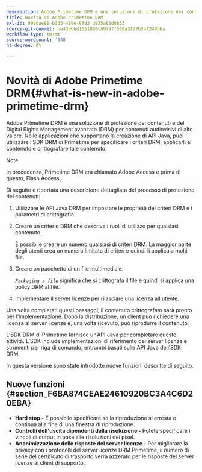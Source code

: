 ```yaml
---
description: Adobe Primetime DRM è una soluzione di protezione dei contenuti e del Digital Rights Management avanzato (DRM) per contenuti audiovisivi di alto valore. Nelle applicazioni che supportano la creazione di API Java, puoi utilizzare l’SDK DRM di Primetime per specificare i criteri DRM, applicarli al contenuto e crittografare tale contenuto.
title: Novità di Adobe Primetime DRM
exl-id: 998dae80-b3d3-419e-8fd3-d925a83d8b53
source-git-commit: be43bbbd1051886c8979ff590a3197b2a7249b6a
workflow-type: tm+mt
source-wordcount: '348'
ht-degree: 0%

---
```


# Novità di Adobe Primetime DRM{#what-is-new-in-adobe-primetime-drm}

Adobe Primetime DRM è una soluzione di protezione dei contenuti e del Digital Rights Management avanzato (DRM) per contenuti audiovisivi di alto valore. Nelle applicazioni che supportano la creazione di API Java, puoi utilizzare l’SDK DRM di Primetime per specificare i criteri DRM, applicarli al contenuto e crittografare tale contenuto.

>[!NOTE]
>
>In precedenza, Primetime DRM era chiamato Adobe Access e prima di questo, Flash Access.

Di seguito è riportata una descrizione dettagliata del processo di protezione dei contenuti:

1. Utilizzare le API Java DRM per impostare le proprietà dei criteri DRM e i parametri di crittografia.
1. Creare un criterio DRM che descriva i ruoli di utilizzo per qualsiasi contenuto.

   È possibile creare un numero qualsiasi di criteri DRM. La maggior parte degli utenti crea un numero limitato di criteri e quindi li applica a molti file.
1. Creare un pacchetto di un file multimediale.

   *`Packaging a file`* significa che si crittografa il file e quindi si applica una policy DRM al file.
1. Implementare il server licenze per rilasciare una licenza all&#39;utente.

Una volta completati questi passaggi, il contenuto crittografato sarà pronto per l’implementazione. Dopo la distribuzione, un client può richiedere una licenza al server licenze e, una volta ricevuto, può riprodurre il contenuto.

L’SDK DRM di Primetime fornisce un’API Java per completare queste attività. L’SDK include implementazioni di riferimento del server licenze e strumenti per riga di comando, entrambi basati sulle API Java dell’SDK DRM.

In questa versione sono state introdotte nuove funzioni descritte di seguito.

## Nuove funzioni {#section_F6BA874CEAE24610920BC3A4C6D20EBA}

* **Hard stop -** È possibile specificare se la riproduzione si arresta o continua alla fine di una finestra di riproduzione.
* **Controlli dell&#39;uscita dipendenti dalla risoluzione -** Potete specificare i vincoli di output in base alle risoluzioni dei pixel.
* **Anonimizzazione delle risposte del server licenze -** Per migliorare la privacy con i protocolli del server licenze DRM Primetime, il numero di serie del certificato di trasporto verrà azzerato per le risposte del server licenze ai client di supporto.
